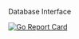 Database Interface

[![Go Report Card](https://goreportcard.com/badge/github.com/Ulbora/dbinterface)](https://goreportcard.com/report/github.com/Ulbora/dbinterface)